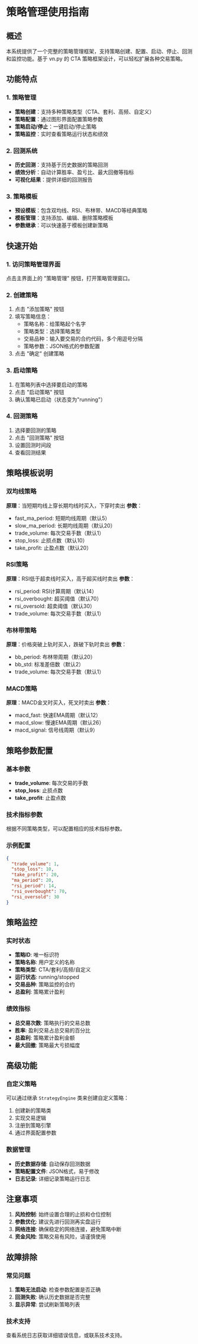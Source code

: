 # 策略管理使用指南

## 概述

本系统提供了一个完整的策略管理框架，支持策略创建、配置、启动、停止、回测和监控功能。基于 vn.py 的 CTA 策略框架设计，可以轻松扩展各种交易策略。

## 功能特点

### 1. 策略管理
- **策略创建**：支持多种策略类型（CTA、套利、高频、自定义）
- **策略配置**：通过图形界面配置策略参数
- **策略启动/停止**：一键启动/停止策略
- **策略监控**：实时查看策略运行状态和绩效

### 2. 回测系统
- **历史回测**：支持基于历史数据的策略回测
- **绩效分析**：自动计算胜率、盈亏比、最大回撤等指标
- **可视化结果**：提供详细的回测报告

### 3. 策略模板
- **预设模板**：包含双均线、RSI、布林带、MACD等经典策略
- **模板管理**：支持添加、编辑、删除策略模板
- **参数继承**：可以快速基于模板创建新策略

## 快速开始

### 1. 访问策略管理界面
点击主界面上的 "策略管理" 按钮，打开策略管理窗口。

### 2. 创建策略
1. 点击 "添加策略" 按钮
2. 填写策略信息：
   - 策略名称：给策略起个名字
   - 策略类型：选择策略类型
   - 交易品种：输入要交易的合约代码，多个用逗号分隔
   - 策略参数：JSON格式的参数配置
3. 点击 "确定" 创建策略

### 3. 启动策略
1. 在策略列表中选择要启动的策略
2. 点击 "启动策略" 按钮
3. 确认策略已启动（状态变为"running"）

### 4. 回测策略
1. 选择要回测的策略
2. 点击 "回测策略" 按钮
3. 设置回测时间段
4. 查看回测结果

## 策略模板说明

### 双均线策略
**原理**：当短期均线上穿长期均线时买入，下穿时卖出
**参数**：
- fast_ma_period: 短期均线周期（默认5）
- slow_ma_period: 长期均线周期（默认20）
- trade_volume: 每次交易手数（默认1）
- stop_loss: 止损点数（默认10）
- take_profit: 止盈点数（默认20）

### RSI策略
**原理**：RSI低于超卖线时买入，高于超买线时卖出
**参数**：
- rsi_period: RSI计算周期（默认14）
- rsi_overbought: 超买阈值（默认70）
- rsi_oversold: 超卖阈值（默认30）
- trade_volume: 每次交易手数（默认1）

### 布林带策略
**原理**：价格突破上轨时买入，跌破下轨时卖出
**参数**：
- bb_period: 布林带周期（默认20）
- bb_std: 标准差倍数（默认2）
- trade_volume: 每次交易手数（默认1）

### MACD策略
**原理**：MACD金叉时买入，死叉时卖出
**参数**：
- macd_fast: 快速EMA周期（默认12）
- macd_slow: 慢速EMA周期（默认26）
- macd_signal: 信号线周期（默认9）

## 策略参数配置

### 基本参数
- **trade_volume**: 每次交易的手数
- **stop_loss**: 止损点数
- **take_profit**: 止盈点数

### 技术指标参数
根据不同策略类型，可以配置相应的技术指标参数。

### 示例配置
```json
{
  "trade_volume": 1,
  "stop_loss": 10,
  "take_profit": 20,
  "ma_period": 20,
  "rsi_period": 14,
  "rsi_overbought": 70,
  "rsi_oversold": 30
}
```

## 策略监控

### 实时状态
- **策略ID**: 唯一标识符
- **策略名称**: 用户定义的名称
- **策略类型**: CTA/套利/高频/自定义
- **运行状态**: running/stopped
- **交易品种**: 策略监控的合约
- **总盈利**: 策略累计盈利

### 绩效指标
- **总交易次数**: 策略执行的交易总数
- **胜率**: 盈利交易占总交易的百分比
- **总盈利**: 策略累计盈利金额
- **最大回撤**: 策略最大亏损幅度

## 高级功能

### 自定义策略
可以通过继承 `StrategyEngine` 类来创建自定义策略：

1. 创建新的策略类
2. 实现交易逻辑
3. 注册到策略引擎
4. 通过界面配置参数

### 数据管理
- **历史数据存储**: 自动保存回测数据
- **策略配置文件**: JSON格式，易于修改
- **日志记录**: 详细记录策略运行日志

## 注意事项

1. **风险控制**: 始终设置合理的止损和仓位控制
2. **参数优化**: 建议先进行回测再实盘运行
3. **网络连接**: 确保稳定的网络连接，避免策略中断
4. **资金风险**: 策略交易有风险，请谨慎使用

## 故障排除

### 常见问题
1. **策略无法启动**: 检查参数配置是否正确
2. **回测失败**: 确认历史数据是否完整
3. **显示异常**: 尝试刷新策略列表

### 技术支持
查看系统日志获取详细错误信息，或联系技术支持。